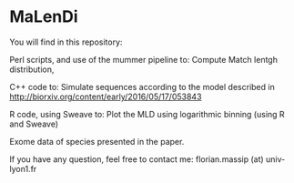 # MaLenDi

You will find in this repository:

Perl scripts, and use of the mummer pipeline to:
Compute Match lentgh distribution,

C++ code to:
Simulate sequences according to the model described in http://biorxiv.org/content/early/2016/05/17/053843 

R code, using Sweave to:
Plot the MLD using logarithmic binning (using R and Sweave)

Exome data of species presented in the paper.

If you have any question, feel free to contact me:
florian.massip (at) univ-lyon1.fr
